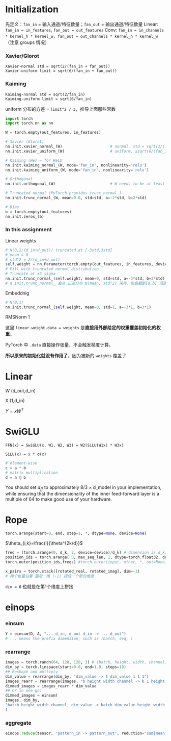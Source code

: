 # Initialization

先定义：`fan_in` = 输入通道/特征数量；`fan_out` = 输出通道/特征数量
 Linear: `fan_in = in_features`, `fan_out = out_features`
 Conv: `fan_in = in_channels * kernel_h * kernel_w`，`fan_out = out_channels * kernel_h * kernel_w`（注意 groups 情况）

### Xavier/Glorot

```
Xavier-normal std = sqrt(2/(fan_in + fan_out))
Xavier-uniform limit = sqrt(6/(fan_in + fan_out))
```

### Kaiming

```
Kaiming-normal std = sqrt(2/fan_in)
Kaiming-uniform limit = sqrt(6/fan_in)
```

uniform 分布的方差 = `limit^2 / 3`，推导上面那些常数

```python
import torch
import torch.nn as nn

W = torch.empty(out_features, in_features)

# Xavier (Glorot)
nn.init.xavier_normal_(W)                     # normal, std = sqrt(2/(fan_in+fan_out))
nn.init.xavier_uniform_(W)                    # uniform, ±sqrt(6/(fan_in+fan_out))

# Kaiming (He) — for ReLU
nn.init.kaiming_normal_(W, mode='fan_in', nonlinearity='relu')
nn.init.kaiming_uniform_(W, mode='fan_in', nonlinearity='relu')

# Orthogonal
nn.init.orthogonal_(W)                        # W needs to be at least 2D

# Truncated normal (PyTorch provides trunc_normal_)
nn.init.trunc_normal_(W, mean=0.0, std=std, a=-2*std, b=2*std)

# Bias
b = torch.empty(out_features)
nn.init.zeros_(b)
```

### In this assignment

Linear weights 

```python
# N(0,2/(d_in+d_out)) truncated at [-3std,3std]
# mean = 0
# std^2 = 2/(d_in+d_out)
self.weight = nn.Parameter(torch.empty(out_features, in_features, device=device, dtype=dtype))
# Fill with truncated normal distribution
# Truncate at ±3 sigma
nn.init.trunc_normal_(self.weight, mean=0, std=std, a=-3*std, b=3*std)
# n.init.trunc_normal_ 会从 正态分布 N(mean, std^2) 采样，但会截断[a,b] 范围内
```

Embeddnig

```python
# N(0,1)
nn.init.trunc_normal_(self.weight, mean=0, std=1, a=-3*1, b=3*1)
```

RMSNorm 1

这里 `linear.weight.data = weights` 是**直接用外部给定的权重覆盖初始化的权重**。

PyTorch 中 `.data` 直接操作张量，不会触发梯度计算。

**所以原来的初始化就没有作用了**，因为被新的 `weights` 覆盖了

# Linear

W (d_out,d_in)

X (1,d_in)

$Y=xW^T$

# SwiGLU

`FFN(x) = SwiGLU(x, W1, W2, W3) = W2(SiLU(W1x) * W3x)`

`SiLU(x) = x * σ(x)`

```python
# element-wise
c = a * b  
# matrix multiplication
d = a @ b  
```

You should set $d_{ff}$ to approximately 8/3 × d_model in your implementation, while ensuring that the dimensionality of the inner feed-forward layer is a multiple of 64 to make good use of your hardware.

# Rope

```python
torch.arange(start=0, end, step=1, *, dtype=None, device=None)
```

$\theta_{i,k}=\frac{i}{\theta^{2k/d}}$

```python
freq = (torch.arange(0, d_k, 2, device=device)/d_k) # dimension is d_k/2
position_ids = torch.arange( 0, max_seq_len, 1, dtype=torch.float32, device=device) #seq_len
torch.outer(position_ids,freqs) #torch.outer(input, other, *, out=None) (len(input), len(other))(len(input), len(other))
```

```python
x_pairs = torch.stack([rotated_real, rotated_imag], dim=-1)
# 两个张量沿着 最后一维 (-1) 拼成一个新的维度
```

`dim = 0` 也就是在第1个维度上拼接

# einops

### einsum

```python
Y = einsum(D, A, "... d_in, d_out d_in -> ... d_out")
# ... means the prefix dimension, such as (batch, seq, )
```

### rearrange

```python
images = torch.randn(64, 128, 128, 3) # (batch, height, width, channel)
dim_by = torch.linspace(start=0.0, end=1.0, steps=10)
## Reshape and multiply
dim_value = rearrange(dim_by, "dim_value -> 1 dim_value 1 1 1")
images_rearr = rearrange(images, "b height width channel -> b 1 height width channel")
dimmed_images = images_rearr * dim_value
## Or in one go:
dimmed_images = einsum(
images, dim_by,
"batch height width channel, dim_value -> batch dim_value height width channel"
)
```

### aggregate

```python
einops.reduce(tensor, "pattern_in -> pattern_out", reduction="sum|mean|max|...")
```



